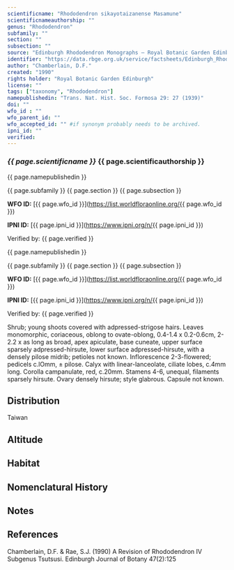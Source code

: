 ```yaml
---
scientificname: "Rhododendron sikayotaizanense Masamune"
scientificnameauthorship: ""
genus: "Rhododendron"
subfamily: ""
section: ""
subsection: ""
source: "Edinburgh Rhododendron Monographs – Royal Botanic Garden Edinburgh"
identifier: "https://data.rbge.org.uk/service/factsheets/Edinburgh_Rhododendron_Monographs.xhtml"
author: "Chamberlain, D.F."
created: "1990"
rights holder: "Royal Botanic Garden Edinburgh"
license: ""
tags: ["taxonomy", "Rhododendron"]
namepublishedin: "Trans. Nat. Hist. Soc. Formosa 29: 27 (1939)"
doi: ""
wfo_id : ""
wfo_parent_id: ""
wfo_accepted_id: "" #if synonym probably needs to be archived.                      
ipni_id: ""
verified:
---
```

### _{{ page.scientificname }}_ {{ page.scientificauthorship }}
 {{ page.namepublishedin }}

{{ page.subfamily }} {{ page.section }} {{ page.subsection }}

**WFO ID:** [{{ page.wfo_id }}](https://list.worldfloraonline.org/{{ page.wfo_id }})

**IPNI ID:** [{{ page.ipni_id }}](https://www.ipni.org/n/{{ page.ipni_id }})

Verified by: {{ page.verified }}

 {{ page.namepublishedin }}

{{ page.subfamily }} {{ page.section }} {{ page.subsection }}

**WFO ID:** [{{ page.wfo_id }}](https://list.worldfloraonline.org/{{ page.wfo_id }})

**IPNI ID:** [{{ page.ipni_id }}](https://www.ipni.org/n/{{ page.ipni_id }})

Verified by: {{ page.verified }}



Shrub; young shoots covered with adpressed-strigose hairs. Leaves monomorphic, coriaceous, oblong to ovate-oblong, 0.4-1.4 x 0.2-0.6cm, 2-2.2 x as long as broad, apex apiculate, base cuneate, upper surface sparsely adpressed-hirsute, lower surface adpressed-hirsute, with a densely pilose midrib; petioles not known. Inflorescence 2-3-flowered; pedicels c.lOmm, ± pilose. Calyx with linear-lanceolate, ciliate lobes, c.4mm long. Corolla campanulate, red, c.20mm. Stamens 4-6, unequal, filaments sparsely hirsute. Ovary densely hirsute; style glabrous. Capsule not known.

## Distribution
Taiwan

## Altitude


## Habitat


## Nomenclatural History

                       
## Notes


## References

Chamberlain, D.F. & Rae, S.J. (1990) A Revision of Rhododendron IV Subgenus Tsutsusi. Edinburgh Journal of Botany 47(2):125
